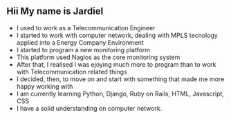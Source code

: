## Hii My name is Jardiel

- I used to work as a Telecommunication Engineer
- I started to work with computer network, dealing with MPLS tecnology applied into a Energy Company Environment
- I started to program a new monitoring platform
- This platform used Nagios as the core monitoring system
- After that, I realised I was ejoying much more to program than to work with Telecommunication related things
- I decided, then, to move on and start with something that made me more happy working with
- I am currently learning Python, Django, Ruby on Rails, HTML, Javascript, CSS
- I have a solid understanding on computer network.

